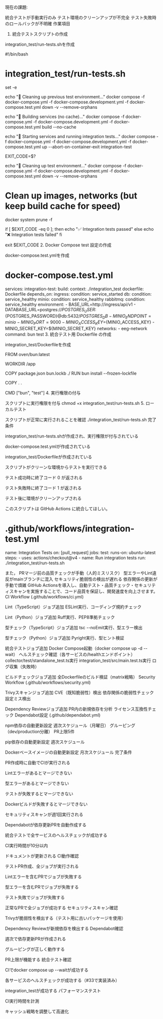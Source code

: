 現在の課題:

統合テストが手動実行のみ
テスト環境のクリーンアップが不完全
テスト失敗時のロールバックが不明確
作業項目
1. 統合テストスクリプトの作成

integration_test/run-tests.shを作成

#!/bin/bash
# integration_test/run-tests.sh
set -e

echo "🧹 Cleaning up previous test environment..."
docker compose -f docker-compose.yml -f docker-compose.development.yml -f docker-compose.test.yml down -v --remove-orphans

echo "🔨 Building services (no cache)..."
docker compose -f docker-compose.yml -f docker-compose.development.yml -f docker-compose.test.yml build --no-cache

echo "🚀 Starting services and running integration tests..."
docker compose -f docker-compose.yml -f docker-compose.development.yml -f docker-compose.test.yml up --abort-on-container-exit integration-test

EXIT_CODE=$?

echo "🧹 Cleaning up test environment..."
docker compose -f docker-compose.yml -f docker-compose.development.yml -f docker-compose.test.yml down -v --remove-orphans

# Clean up images, networks (but keep build cache for speed)
docker system prune -f

if [ $EXIT_CODE -eq 0 ]; then
  echo "✅ Integration tests passed"
else
  echo "❌ Integration tests failed"
fi

exit $EXIT_CODE
2. Docker Compose test 設定の作成

docker-compose.test.ymlを作成
# docker-compose.test.yml
services:
  integration-test:
    build:
      context: ./integration_test
      dockerfile: Dockerfile
    depends_on:
      ingress:
        condition: service_started
      db:
        condition: service_healthy
      minio:
        condition: service_healthy
      rabbitmq:
        condition: service_healthy
    environment:
      - BASE_URL=http://ingress/api/v1
      - DATABASE_URL=postgres://${POSTGRES_USER}:${POSTGRES_PASSWORD}@db:5432/${POSTGRES_DB}
      - MINIO_ENDPOINT=minio
      - MINIO_PORT=9000
      - MINIO_ACCESS_KEY=${MINIO_ACCESS_KEY}
      - MINIO_SECRET_KEY=${MINIO_SECRET_KEY}
    networks:
      - eeg-network
    command: bun test
3. 統合テスト用 Dockerfile の作成

integration_test/Dockerfileを作成

FROM oven/bun:latest

WORKDIR /app

COPY package.json bun.lockb ./
RUN bun install --frozen-lockfile

COPY . .

CMD ["bun", "test"]
4. 実行権限の付与

スクリプトに実行権限を付与
chmod +x integration_test/run-tests.sh
5. ローカルテスト

スクリプトが正常に実行されることを確認
./integration_test/run-tests.sh
完了条件

integration_test/run-tests.shが作成され、実行権限が付与されている

docker-compose.test.ymlが作成されている

integration_test/Dockerfileが作成されている

スクリプトがクリーンな環境からテストを実行できる

テスト成功時に終了コード 0 が返される

テスト失敗時に終了コード 1 が返される

テスト後に環境がクリーンアップされる

このスクリプトは GitHub Actions に統合してほしい。 

# .github/workflows/integration-test.yml
name: Integration Tests
on: [pull_request]
jobs:
  test:
    runs-on: ubuntu-latest
    steps:
      - uses: actions/checkout@v4
      - name: Run integration tests
        run: ./integration_test/run-tests.sh

また，
PRマージ前の品質チェックが手動（人的ミスリスク）
型エラーやLint違反がmainブランチに混入
セキュリティ脆弱性の検出が遅れる
依存関係の更新が手動で煩雑
GitHub Actionsを導入し、自動テスト・品質チェック・セキュリティスキャンを実施することで、コード品質を保証し、開発速度を向上させます。
CI Workflow (.github/workflows/ci.yml)

Lint（TypeScript）ジョブ追加
ESLint実行、コーディング規約チェック

Lint（Python）ジョブ追加
Ruff実行、PEP8準拠チェック

型チェック（TypeScript）ジョブ追加
tsc --noEmit実行、型エラー検出

型チェック（Python）ジョブ追加
Pyright実行、型ヒント検証

統合テストジョブ追加
Docker Compose起動（docker compose up -d --wait）
ヘルスチェック確認（各サービスの/healthエンドポイント）
collector/test/standalone_test.ts実行
integration_test/src/main.test.ts実行
ログ収集（失敗時）

ビルドチェックジョブ追加
全Dockerfileのビルド検証（matrix戦略）
Security Workflow (.github/workflows/security.yml)

Trivyスキャンジョブ追加
CVE（既知脆弱性）検出
依存関係の脆弱性チェック
設定ミス検出

Dependency Reviewジョブ追加
PR内の新規依存を分析
ライセンス互換性チェック
Dependabot設定 (.github/dependabot.yml)

npm依存の自動更新設定
週次スケジュール（月曜日）
グルーピング（dev/production分離）
PR上限5件

pip依存の自動更新設定
週次スケジュール

Dockerベースイメージの自動更新設定
月次スケジュール
完了条件

PR作成時に自動でCIが実行される

Lintエラーがあるとマージできない

型エラーがあるとマージできない

テストが失敗するとマージできない

Dockerビルドが失敗するとマージできない

セキュリティスキャンが週1回実行される

Dependabotが依存更新PRを自動作成する

統合テストで全サービスのヘルスチェックが成功する

CI実行時間が10分以内

ドキュメントが更新される
CI動作確認

テストPR作成、全ジョブが実行される

Lintエラーを含むPRでジョブが失敗する

型エラーを含むPRでジョブが失敗する

テスト失敗でジョブが失敗する

正常なPRで全ジョブが成功する
セキュリティスキャン確認

Trivyが脆弱性を検出する（テスト用に古いパッケージを使用）

Dependency Reviewが新規依存を検出する
Dependabot確認

週次で依存更新PRが作成される

グルーピングが正しく動作する

PR上限が機能する
統合テスト確認

CIでdocker compose up --waitが成功する

各サービスのヘルスチェックが成功する（#33で実装済み）

integration_testが成功する
パフォーマンステスト

CI実行時間を計測

キャッシュ戦略を調整して高速化